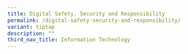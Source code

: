 ```yaml
---
title: Digital Safety, Security and Responsibility
permalink: /digital-safety-security-and-responsibility/
variant: tiptap
description: ""
third_nav_title: Information Technology
---
```

<p></p>